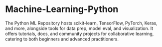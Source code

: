 # Machine-Learning-Python
The Python ML Repository hosts scikit-learn, TensorFlow, PyTorch, Keras, and more, alongside tools for data prep, model eval, and visualization. It offers tutorials, docs, and community projects for collaborative learning, catering to both beginners and advanced practitioners.
